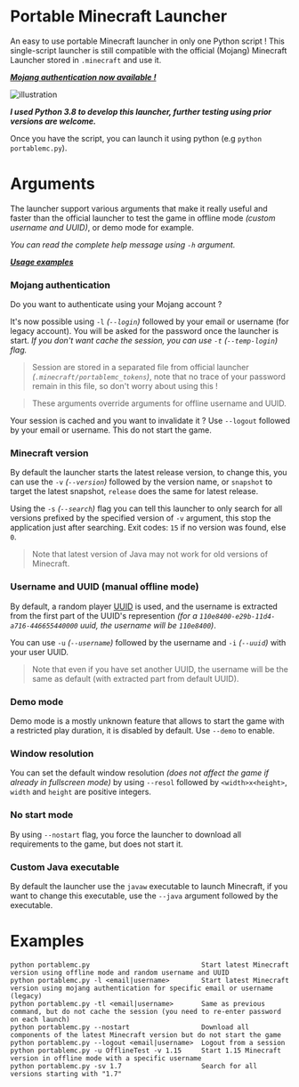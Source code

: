 # Portable Minecraft Launcher
An easy to use portable Minecraft launcher in only one Python script !
This single-script launcher is still compatible with the official (Mojang) Minecraft Launcher stored in `.minecraft` and use it.

***[Mojang authentication now available !](#mojang-authentication)***

![illustration](https://github.com/mindstorm38/portablemc/blob/master/illustration.png?raw=true)

***I used Python 3.8 to develop this launcher, further testing using prior versions are welcome.***

Once you have the script, you can launch it using python (e.g `python portablemc.py`).

# Arguments
The launcher support various arguments that make it really useful and faster than the official launcher
to test the game in offline mode *(custom username and UUID)*, or demo mode for example.

*You can read the complete help message using `-h` argument.*

***[Usage examples](#examples)***

### Mojang authentication
Do you want to authenticate using your Mojang account ?

It's now possible using `-l` *(`--login`)* followed by your email or username (for legacy account).
You will be asked for the password once the launcher is start. *If you don't want cache the session,
you can use `-t` (`--temp-login`) flag.*

> Session are stored in a separated file from official launcher *(`.minecraft/portablemc_tokens`)*,
note that no trace of your password remain in this file, so don't worry about using this !

> These arguments override arguments for offline username and UUID.

Your session is cached and you want to invalidate it ? Use `--logout` followed by your email or username.
This do not start the game.

### Minecraft version
By default the launcher starts the latest release version, to change this, you can use the `-v` *(`--version`)* followed by the
version name, or `snapshot` to target the latest snapshot, `release` does the same for latest release.

Using the `-s` *(`--search`)* flag you can tell this launcher to only search for all versions prefixed by the specified version of `-v` argument,
this stop the application just after searching. Exit codes: `15` if no version was found, else `0`.

> Note that latest version of Java may not work for old versions of Minecraft.

### Username and UUID (manual offline mode)
By default, a random player [UUID](https://fr.wikipedia.org/wiki/Universally_unique_identifier) is used, and the username is
extracted from the first part of the UUID's represention *(for a `110e8400-e29b-11d4-a716-446655440000` uuid, the username will be `110e8400`)*.

You can use `-u` *(`--username`)* followed by the username and `-i` *(`--uuid`)* with your user UUID.

> Note that even if you have set another UUID, the username will be the same as default (with extracted part from default UUID).

### Demo mode
Demo mode is a mostly unknown feature that allows to start the game with a restricted play duration, it is disabled by default.
Use `--demo` to enable.

### Window resolution
You can set the default window resolution *(does not affect the game if already in fullscreen mode)* by using `--resol` followed by
`<width>x<height>`, `width` and `height` are positive integers.

### No start mode
By using `--nostart` flag, you force the launcher to download all requirements to the game, but does not start it.

### Custom Java executable
By default the launcher use the `javaw` executable to launch Minecraft, if you want to
change this executable, use the `--java` argument followed by the executable.

# Examples
```
python portablemc.py                            Start latest Minecraft version using offline mode and random username and UUID
python portablemc.py -l <email|username>        Start latest Minecraft version using mojang authentication for specific email or username (legacy)
python portablemc.py -tl <email|username>       Same as previous command, but do not cache the session (you need to re-enter password on each launch)
python portablemc.py --nostart                  Download all components of the latest Minecraft version but do not start the game
python portablemc.py --logout <email|username>  Logout from a session
python portablemc.py -u OfflineTest -v 1.15     Start 1.15 Minecraft version in offline mode with a specific username
python portablemc.py -sv 1.7                    Search for all versions starting with "1.7"
```
